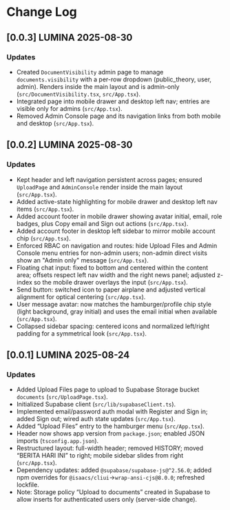 # Change Log
## [0.0.3] LUMINA 2025-08-30
### Updates
- Created `DocumentVisibility` admin page to manage `documents.visibility` with a per-row dropdown (public_theory, user, admin). Renders inside the main layout and is admin-only (`src/DocumentVisibility.tsx`, `src/App.tsx`).
- Integrated page into mobile drawer and desktop left nav; entries are visible only for admins (`src/App.tsx`).
- Removed Admin Console page and its navigation links from both mobile and desktop (`src/App.tsx`).

## [0.0.2] LUMINA 2025-08-30
### Updates
- Kept header and left navigation persistent across pages; ensured `UploadPage` and `AdminConsole` render inside the main layout (`src/App.tsx`).
- Added active-state highlighting for mobile drawer and desktop left nav items (`src/App.tsx`).
- Added account footer in mobile drawer showing avatar initial, email, role badges, plus Copy email and Sign out actions (`src/App.tsx`).
- Added account footer in desktop left sidebar to mirror mobile account chip (`src/App.tsx`).
- Enforced RBAC on navigation and routes: hide Upload Files and Admin Console menu entries for non-admin users; non-admin direct visits show an "Admin only" message (`src/App.tsx`).
- Floating chat input: fixed to bottom and centered within the content area; offsets respect left nav width and the right news panel; adjusted z-index so the mobile drawer overlays the input (`src/App.tsx`).
- Send button: switched icon to paper airplane and adjusted vertical alignment for optical centering (`src/App.tsx`).
- User message avatar: now matches the hamburger/profile chip style (light background, gray initial) and uses the email initial when available (`src/App.tsx`).
- Collapsed sidebar spacing: centered icons and normalized left/right padding for a symmetrical look (`src/App.tsx`).

## [0.0.1] LUMINA 2025-08-24
### Updates
- Added Upload Files page to upload to Supabase Storage bucket `documents` (`src/UploadPage.tsx`).
- Initialized Supabase client (`src/lib/supabaseClient.ts`).
- Implemented email/password auth modal with Register and Sign in; added Sign out; wired auth state updates (`src/App.tsx`).
- Added “Upload Files” entry to the hamburger menu (`src/App.tsx`).
- Header now shows app version from `package.json`; enabled JSON imports (`tsconfig.app.json`).
- Restructured layout: full-width header; removed HISTORY; moved “BERITA HARI INI” to right; mobile sidebar slides from right (`src/App.tsx`).
- Dependency updates: added `@supabase/supabase-js@^2.56.0`; added npm overrides for `@isaacs/cliui`→`wrap-ansi-cjs@8.0.0`; refreshed lockfile.
- Note: Storage policy “Upload to documents” created in Supabase to allow inserts for authenticated users only (server-side change).
